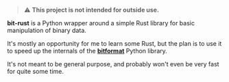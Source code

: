 > :warning: **This project is not intended for outside use.**

**bit-rust** is a Python wrapper around a simple Rust library for basic manipulation of binary data.

It's mostly an opportunity for me to learn some Rust, but the plan is to use it to speed up the 
internals of the [**bitformat**](https://github.com/scott-griffiths/bitformat) Python library.

It's not meant to be general purpose, and probably won't even be very fast for quite some time.


